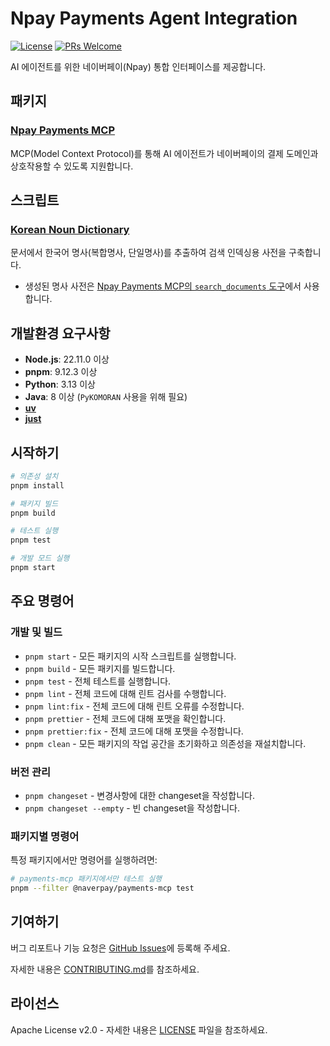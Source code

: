 # Npay Payments Agent Integration

[![License](https://img.shields.io/badge/license-Apache%202.0-blue.svg)](https://opensource.org/licenses/Apache-2.0)
[![PRs Welcome](https://img.shields.io/badge/PRs-welcome-brightgreen.svg)](https://github.com/NaverPayDev/agent-payments-integration/blob/main/CONTRIBUTING.md)

AI 에이전트를 위한 네이버페이(Npay) 통합 인터페이스를 제공합니다.

## 패키지

### [Npay Payments MCP](./packages/payments-mcp)

MCP(Model Context Protocol)를 통해 AI 에이전트가 네이버페이의 결제 도메인과 상호작용할 수 있도록 지원합니다.

## 스크립트

### [Korean Noun Dictionary](./scripts/korean-noun-dictionary)

문서에서 한국어 명사(복합명사, 단일명사)를 추출하여 검색 인덱싱용 사전을 구축합니다.

- 생성된 명사 사전은 [Npay Payments MCP의 `search_documents` 도구](./packages/payments-mcp#search_documents)에서 사용합니다.

## 개발환경 요구사항

- **Node.js**: 22.11.0 이상
- **pnpm**: 9.12.3 이상
- **Python**: 3.13 이상
- **Java**: 8 이상 (`PyKOMORAN` 사용을 위해 필요)
- [**uv**](https://docs.astral.sh/uv/)
- [**just**](https://github.com/casey/just)

## 시작하기

```bash
# 의존성 설치
pnpm install

# 패키지 빌드
pnpm build

# 테스트 실행
pnpm test

# 개발 모드 실행
pnpm start
```

## 주요 명령어

### 개발 및 빌드

- `pnpm start` - 모든 패키지의 시작 스크립트를 실행합니다.
- `pnpm build` - 모든 패키지를 빌드합니다.
- `pnpm test` - 전체 테스트를 실행합니다.
- `pnpm lint` - 전체 코드에 대해 린트 검사를 수행합니다.
- `pnpm lint:fix` - 전체 코드에 대해 린트 오류를 수정합니다.
- `pnpm prettier` - 전체 코드에 대해 포맷을 확인합니다.
- `pnpm prettier:fix` - 전체 코드에 대해 포맷을 수정합니다.
- `pnpm clean` - 모든 패키지의 작업 공간을 초기화하고 의존성을 재설치합니다.

### 버전 관리

- `pnpm changeset` - 변경사항에 대한 changeset을 작성합니다.
- `pnpm changeset --empty` - 빈 changeset을 작성합니다.

### 패키지별 명령어

특정 패키지에서만 명령어를 실행하려면:

```bash
# payments-mcp 패키지에서만 테스트 실행
pnpm --filter @naverpay/payments-mcp test
```

## 기여하기

버그 리포트나 기능 요청은 [GitHub Issues](https://github.com/NaverPayDev/agent-payments-integration/issues)에 등록해 주세요.

자세한 내용은 [CONTRIBUTING.md](./CONTRIBUTING.md)를 참조하세요.

## 라이선스

Apache License v2.0 - 자세한 내용은 [LICENSE](./LICENSE) 파일을 참조하세요.
